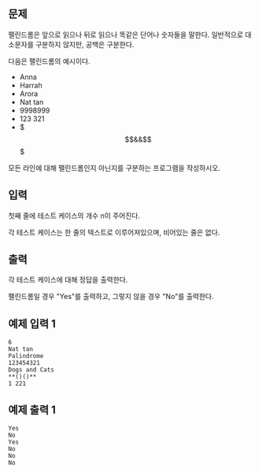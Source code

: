 ## 문제
팰린드롬은 앞으로 읽으나 뒤로 읽으나 똑같은 단어나 숫자들을 말한다. 일반적으로 대소문자를 구분하지 않지만, 공백은 구분한다.

다음은 팰린드롬의 예시이다.

- Anna
- Harrah
- Arora
- Nat tan
- 9998999
- 123 321
- $$$&&$$$

모든 라인에 대해 팰린드롬인지 아닌지를 구분하는 프로그램을 작성하시오.

## 입력
첫째 줄에 테스트 케이스의 개수 n이 주어진다.

각 테스트 케이스는 한 줄의 텍스트로 이루어져있으며, 비어있는 줄은 없다.

## 출력
각 테스트 케이스에 대해 정답을 출력한다.

팰린드롬일 경우 "Yes"를 출력하고, 그렇지 않을 경우 "No"를 출력한다.

## 예제 입력 1 
```
6
Nat tan
Palindrome 
123454321
Dogs and Cats
**()()**
1 221
```
## 예제 출력 1 
```
Yes
No
Yes
No
No
No
```